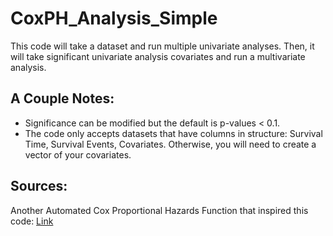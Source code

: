 # CoxPH_Analysis_Simple
This code will take a dataset and run multiple univariate analyses. Then, it will take significant univariate analysis covariates and run a multivariate analysis.

## A Couple Notes:
- Significance can be modified but the default is p-values < 0.1.
- The code only accepts datasets that have columns in structure: Survival Time, Survival Events, Covariates. Otherwise, you will need to create a vector of your covariates.


## Sources:
Another Automated Cox Proportional Hazards Function that inspired this code: [Link](https://www.sthda.com/english/wiki/cox-proportional-hazards-model)
